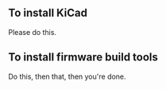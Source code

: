 To install KiCad
----------------
Please do this.

To install firmware build tools
-------------------------------
Do this, then that, then you're done.
